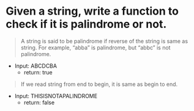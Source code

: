 # Given a string, write a function to check if it is palindrome or not.
> A string is said to be palindrome if reverse of the string is same as string. For example, “abba” is palindrome, but “abbc” is not palindrome.

* Input: ABCDCBA
    * return: true
> If we read string from end to begin, it is same as begin to end.

* Input: THISISNOTAPALINDROME
    * return: false

